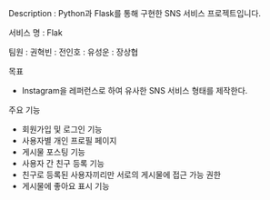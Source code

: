 Description : Python과 Flask를 통해 구현한 SNS 서비스 프로젝트입니다.

서비스 명 : Flak

팀원 : 권혁빈
     : 전인호
     : 유성운
     : 장상협

목표
  - Instagram을 레퍼런스로 하여 유사한 SNS 서비스 형태를 제작한다.
    

주요 기능
  - 회원가입 및 로그인 기능
  - 사용자별 개인 프로필 페이지
  - 게시물 포스팅 기능
  - 사용자 간 친구 등록 기능
  - 친구로 등록된 사용자끼리만 서로의 게시물에 접근 가능 권한
  - 게시물에 좋아요 표시 기능
